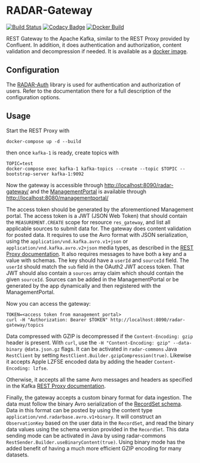 # RADAR-Gateway

[![Build Status](https://travis-ci.org/RADAR-base/RADAR-Gateway.svg?branch=master)](https://travis-ci.org/RADAR-base/RADAR-Gateway)
[![Codacy Badge](https://api.codacy.com/project/badge/Grade/79b2380112c5451181367ae16e112025)](https://www.codacy.com/app/RADAR-base/RADAR-Gateway?utm_source=github.com&amp;utm_medium=referral&amp;utm_content=RADAR-base/RADAR-Gateway&amp;utm_campaign=Badge_Grade)
[![Docker Build](https://img.shields.io/docker/build/radarbase/radar-gateway.svg)](https://cloud.docker.com/swarm/radarbase/repository/docker/radarbase/radar-gateway/general)

REST Gateway to the Apache Kafka, similar to the REST Proxy provided by Confluent. In addition, it does authentication and authorization, content validation and decompression if needed. It is available as a [docker image](https://hub.docker.com/r/radarbase/radar-gateway).

## Configuration

The [RADAR-Auth] library is used for authentication and authorization of users. Refer to the documentation there for a full description of the configuration options.

## Usage

Start the REST Proxy with

```shell
docker-compose up -d --build
```

then once `kafka-1` is ready, create topics with

```shell
TOPIC=test
docker-compose exec kafka-1 kafka-topics --create --topic $TOPIC --bootstrap-server kafka-1:9092
```

Now the gateway is accessible through <http://localhost:8090/radar-gateway/> and the [ManagementPortal] is available through <http://localhost:8080/managementportal/>

The access token should be generated by the aforementioned Management portal. The access token is a JWT (JSON Web Token) that should contain the `MEASUREMENT.CREATE` scope for resource `res_gateway`, and list all applicable sources to submit data for. The gateway does content validation for posted data. It requires to use the Avro format with JSON serialization, using the `application/vnd.kafka.avro.v1+json` or `application/vnd.kafka.avro.v2+json` media types, as described in the [REST Proxy documentation].  It also requires messages to have both a key and a value with schemas. The key should have a `userId` and `sourceId` field. The `userId` should match the `sub` field in the OAuth2 JWT access token. That JWT should also contain a `sources` array claim which should contain the given `sourceId`. Sources can be added in the ManagementPortal or be generated by the app dynamically and then registered with the ManagementPortal.

Now you can access the gateway:
```shell
TOKEN=<access token from management portal>
curl -H "Authorization: Bearer $TOKEN" http://localhost:8090/radar-gateway/topics
```

Data compressed with GZIP is decompressed if the `Content-Encoding: gzip` header is present. With `curl`, use the `-H "Content-Encoding: gzip" --data-binary @data.json.gz` flags. It can be activated in `radar-commons` Java `RestClient` by setting `RestClient.Builder.gzipCompression(true)`. Likewise it accepts Apple LZFSE encoded data by adding the header `Content-Encoding: lzfse`.

Otherwise, it accepts all the same Avro messages and headers as specified in the Kafka [REST Proxy documentation].

Finally, the gateway accepts a custom binary format for data ingestion. The data must follow the binary Avro serialization of the [RecordSet schema](https://github.com/RADAR-base/RADAR-Schemas/blob/master/commons/kafka/record_set.avsc). Data in this format can be posted by using the content type `application/vnd.radarbase.avro.v1+binary`. It will construct an `ObservationKey` based on the user data in the `RecordSet`, and read the binary data values using the schema version provided in the `RecordSet`. This data sending mode can be activated in Java by using radar-commons `RestSender.Builder.useBinaryContent(true)`. Using binary mode has the added benefit of having a much more efficient GZIP encoding for many datasets.

[REST Proxy documentation]: https://docs.confluent.io/current/kafka-rest/api.html
[RADAR-Auth]: https://github.com/RADAR-base/ManagementPortal/tree/master/radar-auth
[ManagementPortal]: https://github.com/RADAR-base/ManagementPortal
